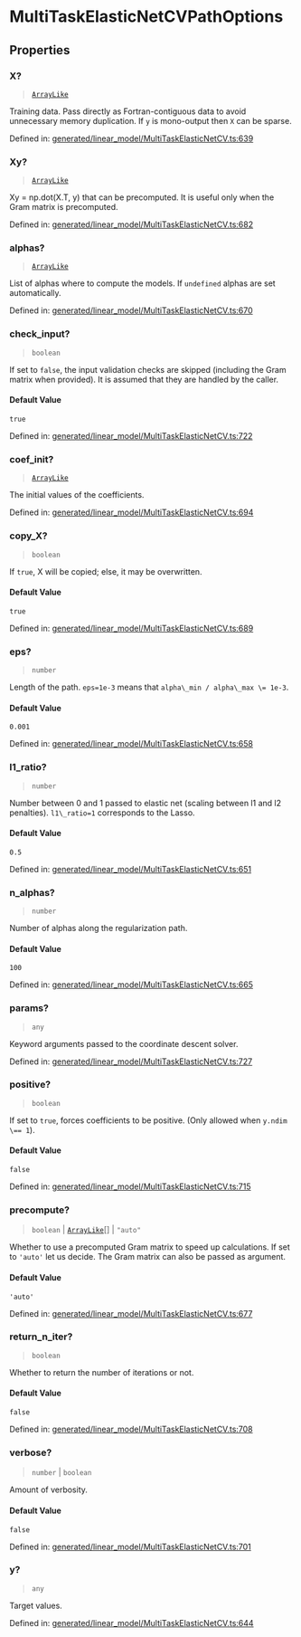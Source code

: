 # MultiTaskElasticNetCVPathOptions

## Properties

### X?

> [`ArrayLike`](../types/ArrayLike.md)

Training data. Pass directly as Fortran-contiguous data to avoid unnecessary memory duplication. If `y` is mono-output then `X` can be sparse.

Defined in:  [generated/linear\_model/MultiTaskElasticNetCV.ts:639](https://github.com/transitive-bullshit/scikit-learn-ts/blob/92ab806/packages/sklearn/src/generated/linear_model/MultiTaskElasticNetCV.ts#L639)

### Xy?

> [`ArrayLike`](../types/ArrayLike.md)

Xy = np.dot(X.T, y) that can be precomputed. It is useful only when the Gram matrix is precomputed.

Defined in:  [generated/linear\_model/MultiTaskElasticNetCV.ts:682](https://github.com/transitive-bullshit/scikit-learn-ts/blob/92ab806/packages/sklearn/src/generated/linear_model/MultiTaskElasticNetCV.ts#L682)

### alphas?

> [`ArrayLike`](../types/ArrayLike.md)

List of alphas where to compute the models. If `undefined` alphas are set automatically.

Defined in:  [generated/linear\_model/MultiTaskElasticNetCV.ts:670](https://github.com/transitive-bullshit/scikit-learn-ts/blob/92ab806/packages/sklearn/src/generated/linear_model/MultiTaskElasticNetCV.ts#L670)

### check\_input?

> `boolean`

If set to `false`, the input validation checks are skipped (including the Gram matrix when provided). It is assumed that they are handled by the caller.

#### Default Value

`true`

Defined in:  [generated/linear\_model/MultiTaskElasticNetCV.ts:722](https://github.com/transitive-bullshit/scikit-learn-ts/blob/92ab806/packages/sklearn/src/generated/linear_model/MultiTaskElasticNetCV.ts#L722)

### coef\_init?

> [`ArrayLike`](../types/ArrayLike.md)

The initial values of the coefficients.

Defined in:  [generated/linear\_model/MultiTaskElasticNetCV.ts:694](https://github.com/transitive-bullshit/scikit-learn-ts/blob/92ab806/packages/sklearn/src/generated/linear_model/MultiTaskElasticNetCV.ts#L694)

### copy\_X?

> `boolean`

If `true`, X will be copied; else, it may be overwritten.

#### Default Value

`true`

Defined in:  [generated/linear\_model/MultiTaskElasticNetCV.ts:689](https://github.com/transitive-bullshit/scikit-learn-ts/blob/92ab806/packages/sklearn/src/generated/linear_model/MultiTaskElasticNetCV.ts#L689)

### eps?

> `number`

Length of the path. `eps=1e-3` means that `alpha\_min / alpha\_max \= 1e-3`.

#### Default Value

`0.001`

Defined in:  [generated/linear\_model/MultiTaskElasticNetCV.ts:658](https://github.com/transitive-bullshit/scikit-learn-ts/blob/92ab806/packages/sklearn/src/generated/linear_model/MultiTaskElasticNetCV.ts#L658)

### l1\_ratio?

> `number`

Number between 0 and 1 passed to elastic net (scaling between l1 and l2 penalties). `l1\_ratio=1` corresponds to the Lasso.

#### Default Value

`0.5`

Defined in:  [generated/linear\_model/MultiTaskElasticNetCV.ts:651](https://github.com/transitive-bullshit/scikit-learn-ts/blob/92ab806/packages/sklearn/src/generated/linear_model/MultiTaskElasticNetCV.ts#L651)

### n\_alphas?

> `number`

Number of alphas along the regularization path.

#### Default Value

`100`

Defined in:  [generated/linear\_model/MultiTaskElasticNetCV.ts:665](https://github.com/transitive-bullshit/scikit-learn-ts/blob/92ab806/packages/sklearn/src/generated/linear_model/MultiTaskElasticNetCV.ts#L665)

### params?

> `any`

Keyword arguments passed to the coordinate descent solver.

Defined in:  [generated/linear\_model/MultiTaskElasticNetCV.ts:727](https://github.com/transitive-bullshit/scikit-learn-ts/blob/92ab806/packages/sklearn/src/generated/linear_model/MultiTaskElasticNetCV.ts#L727)

### positive?

> `boolean`

If set to `true`, forces coefficients to be positive. (Only allowed when `y.ndim \== 1`).

#### Default Value

`false`

Defined in:  [generated/linear\_model/MultiTaskElasticNetCV.ts:715](https://github.com/transitive-bullshit/scikit-learn-ts/blob/92ab806/packages/sklearn/src/generated/linear_model/MultiTaskElasticNetCV.ts#L715)

### precompute?

> `boolean` \| [`ArrayLike`](../types/ArrayLike.md)[] \| `"auto"`

Whether to use a precomputed Gram matrix to speed up calculations. If set to `'auto'` let us decide. The Gram matrix can also be passed as argument.

#### Default Value

`'auto'`

Defined in:  [generated/linear\_model/MultiTaskElasticNetCV.ts:677](https://github.com/transitive-bullshit/scikit-learn-ts/blob/92ab806/packages/sklearn/src/generated/linear_model/MultiTaskElasticNetCV.ts#L677)

### return\_n\_iter?

> `boolean`

Whether to return the number of iterations or not.

#### Default Value

`false`

Defined in:  [generated/linear\_model/MultiTaskElasticNetCV.ts:708](https://github.com/transitive-bullshit/scikit-learn-ts/blob/92ab806/packages/sklearn/src/generated/linear_model/MultiTaskElasticNetCV.ts#L708)

### verbose?

> `number` \| `boolean`

Amount of verbosity.

#### Default Value

`false`

Defined in:  [generated/linear\_model/MultiTaskElasticNetCV.ts:701](https://github.com/transitive-bullshit/scikit-learn-ts/blob/92ab806/packages/sklearn/src/generated/linear_model/MultiTaskElasticNetCV.ts#L701)

### y?

> `any`

Target values.

Defined in:  [generated/linear\_model/MultiTaskElasticNetCV.ts:644](https://github.com/transitive-bullshit/scikit-learn-ts/blob/92ab806/packages/sklearn/src/generated/linear_model/MultiTaskElasticNetCV.ts#L644)
